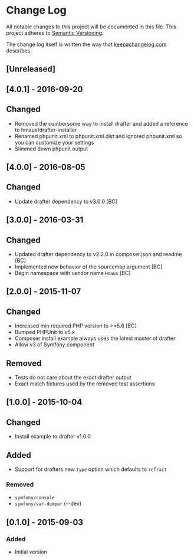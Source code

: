 # Change Log
All notable changes to this project will be documented in this file.
This project adheres to [Semantic Versioning](http://semver.org/).

The change log itself is written the way that [keepachangelog.com](http://keepachangelog.com/) describes.

## [Unreleased]

## [4.0.1] - 2016-09-20
## Changed
- Removed the cumbersome way to install drafter and added a reference to hmaus/drafter-installer
- Renamed phpunit.xml to phpunit.xml.dist and ignored phpunit.xml so you can customize your settings
- Slimmed down phpunit output

## [4.0.0] - 2016-08-05
## Changed
- Update drafter dependency to v3.0.0 [BC]

## [3.0.0] - 2016-03-31
## Changed
- Updated drafter dependency to v2.2.0 in composer.json and readme [BC]
- Implemented new behavior of the sourcemap argument [BC]
- Begin namespace with vendor name `Hmaus` [BC]

## [2.0.0] - 2015-11-07
## Changed
- Increased min required PHP version to >=5.6 [BC]
- Bumped PHPUnit to v5.x
- Composer install example always uses the latest master of drafter
- Allow v3 of Symfony component

## Removed
- Tests do not care about the exact drafter output
- Exact match fixtures used by the removed test assertions

## [1.0.0] - 2015-10-04
## Changed
- Install example to drafter v1.0.0

## Added
- Support for drafters new `type` option which defaults to `refract`

### Removed
- `symfony/console`
- `symfony/var-dumper` (--dev)

## [0.1.0] - 2015-09-03
### Added
- Initial version
